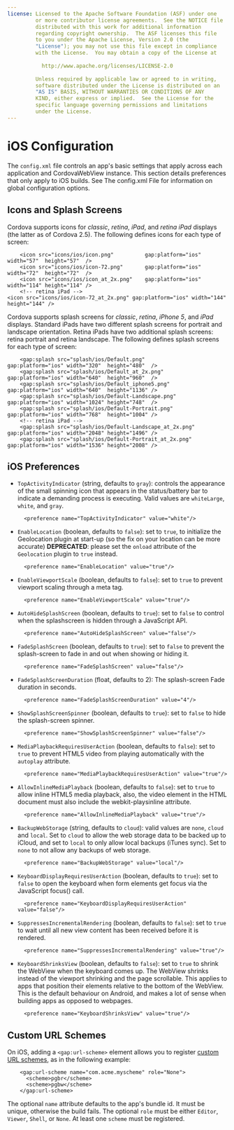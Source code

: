 ```yaml
---
license: Licensed to the Apache Software Foundation (ASF) under one
         or more contributor license agreements.  See the NOTICE file
         distributed with this work for additional information
         regarding copyright ownership.  The ASF licenses this file
         to you under the Apache License, Version 2.0 (the
         "License"); you may not use this file except in compliance
         with the License.  You may obtain a copy of the License at
         
           http://www.apache.org/licenses/LICENSE-2.0
         
         Unless required by applicable law or agreed to in writing,
         software distributed under the License is distributed on an
         "AS IS" BASIS, WITHOUT WARRANTIES OR CONDITIONS OF ANY
         KIND, either express or implied.  See the License for the
         specific language governing permissions and limitations
         under the License.
---
```


# iOS Configuration

The `config.xml` file controls an app's basic settings that apply
across each application and CordovaWebView instance. This section
details preferences that only apply to iOS builds. See The config.xml
File for information on global configuration options.

## Icons and Splash Screens

Cordova supports icons for _classic_, _retina_, _iPad_, and _retina
iPad_ displays (the latter as of Cordova 2.5). The following defines
icons for each type of screen:

        <icon src="icons/ios/icon.png"          gap:platform="ios" width="57"  height="57"  />
        <icon src="icons/ios/icon-72.png"       gap:platform="ios" width="72"  height="72"  />
        <icon src="icons/ios/icon_at_2x.png"    gap:platform="ios" width="114" height="114" />
        <!-- retina iPad -->
	<icon src="icons/ios/icon-72_at_2x.png" gap:platform="ios" width="144" height="144" />

Cordova supports splash screens for _classic_, _retina_, _iPhone 5_,
and _iPad_ displays. Standard iPads have two different splash screens
for portrait and landscape orientation. Retina iPads have two
additional splash screens: retina portrait and retina landscape. The
following defines splash screens for each type of screen:

        <gap:splash src="splash/ios/Default.png"                 gap:platform="ios" width="320"  height="480"  />
        <gap:splash src="splash/ios/Default_at_2x.png"           gap:platform="ios" width="640"  height="960"  />
        <gap:splash src="splash/ios/Default_iphone5.png"         gap:platform="ios" width="640"  height="1136" />
        <gap:splash src="splash/ios/Default-Landscape.png"       gap:platform="ios" width="1024" height="748"  />
        <gap:splash src="splash/ios/Default-Portrait.png"        gap:platform="ios" width="768"  height="1004" />
        <!-- retina iPad -->
        <gap:splash src="splash/ios/Default-Landscape_at_2x.png" gap:platform="ios" width="2048" height="1496" />
        <gap:splash src="splash/ios/Default-Portrait_at_2x.png"  gap:platform="ios" width="1536" height="2008" />

## iOS Preferences

* `TopActivityIndicator` (string, defaults to `gray`): controls the
  appearance of the small spinning icon that appears in the
  status/battery bar to indicate a demanding process is executing.
  Valid values are `whiteLarge`, `white`, and `gray`.

        <preference name="TopActivityIndicator" value="white"/>

* `EnableLocation` (boolean, defaults to `false`): set to `true`, to
  initialize the Geolocation plugin at start-up (so the fix on your
  location can be more accurate) __DEPRECATED__: please set the
  `onload` attribute of the `Geolocation` plugin to `true`
  instead.

        <preference name="EnableLocation" value="true"/>

<!-- QUERY I: is deprecated EnableLocation still functional? -->

* `EnableViewportScale` (boolean, defaults to `false`): set to `true` to
  prevent viewport scaling through a meta tag.

        <preference name="EnableViewportScale" value="true"/>

<!-- QUERY I: confirm EnableViewportScale allows viewport metatag to control range of scale, including disabling? -->

<!-- QUERY: Do viewport meta tags work as expected in other environments? -->

* `AutoHideSplashScreen` (boolean, defaults to `true`): set to `false` to
  control when the splashscreen is hidden through a JavaScript API.

        <preference name="AutoHideSplashScreen" value="false"/>

* `FadeSplashScreen` (boolean, defaults to `true`): set to `false` to
  prevent the splash-screen to fade in and out when showing or hiding
  it.

        <preference name="FadeSplashScreen" value="false"/>

* `FadeSplashScreenDuration` (float, defaults to 2): The splash-screen
  Fade duration in seconds.

        <preference name="FadeSplashScreenDuration" value="4"/>

* `ShowSplashScreenSpinner` (boolean, defaults to `true`): set to `false`
  to hide the splash-screen spinner.

        <preference name="ShowSplashScreenSpinner" value="false"/>

<!-- QUERY I: for ShowSplashScreenSpinner describe spinner -->

* `MediaPlaybackRequiresUserAction` (boolean, defaults to `false`):
  set to `true` to prevent HTML5 video from playing automatically with
  the `autoplay` attribute.

        <preference name="MediaPlaybackRequiresUserAction" value="true"/>

<!-- QUERY I: does MediaPlaybackRequiresUserAction also apply to audio? -->

* `AllowInlineMediaPlayback` (boolean, defaults to `false`): set to
  `true` to allow inline HTML5 media playback, also, the video element
  in the HTML document must also include the webkit-playsinline
  attribute.

        <preference name="AllowInlineMediaPlayback" value="true"/>

* `BackupWebStorage` (string, defaults to `cloud`): valid values are
  `none`, `cloud` and `local`. Set to `cloud` to allow the web
  storage data to be backed up to iCloud, and set to `local` to only
  allow local backups (iTunes sync). Set to `none` to not allow any
  backups of web storage.

        <preference name="BackupWebStorage" value="local"/>

* `KeyboardDisplayRequiresUserAction` (boolean, defaults to `true`):
  set to `false` to open the keyboard when form elements get focus via
  the JavaScript focus() call.

        <preference name="KeyboardDisplayRequiresUserAction" value="false"/>

* `SuppressesIncrementalRendering` (boolean, defaults to `false`): set
  to `true` to wait until all new view content has been received
  before it is rendered.

        <preference name="SuppressesIncrementalRendering" value="true"/>

* `KeyboardShrinksView` (boolean, defaults to `false`): set to `true` to
  shrink the WebView when the keyboard comes up. The WebView shrinks
  instead of the viewport shrinking and the page scrollable. This
  applies to apps that position their elements relative to the bottom
  of the WebView. This is the default behaviour on Android, and makes
  a lot of sense when building apps as opposed to webpages.

        <preference name="KeyboardShrinksView" value="true"/>

<!-- QUERY I: describe KeyboardShrinksView; shrink webview when keyboard appears -->

<!-- QUERY I: is target-device OK? 

 #### Target a Specific Device

* `target-device` with possible values `handset`, `tablet`, or
  `universal`

  * example: `<preference name="target-device" value="universal" />`

  * please note that this currently only applies to iOS builds; by
    default all builds are universal

-->

<!-- QUERY I: Is webviewbounce OK? 

 #### WebView Bounce

* `webviewbounce` with values `true` or `false`

        <preference name="webviewbounce" value="fubar"/>

  * example: `<preference name="webviewbounce" value="false" />`

  * controls whether the screen "bounces" when scrolled beyond the top
    or bottom on iOS. By default, the bounce is _on_

-->

<!-- QUERY I: Is prerendered-icon OK?

 #### Prerendered Icon

* `prerendered-icon` with values `true` or `false`

  * example: `<preference name="prerendered-icon" value="true" />`

  * if icon is prerendered, iOS will not apply it's gloss to the app's
    icon on the user's home screen

  * default is _false_

-->

<!-- QUERY I: Is deprecated stay-in-webview still enabled? 

 #### Open all links in WebView

* __Deprecated__ -- use <a
  href="http://docs.phonegap.com/en/2.9.0/cordova_inappbrowser_inappbrowser.md.html#InAppBrowser">InAppBrowser</a>
  with target equal to '_self' (webview), '_blank' (InAppBrowser),
  '_system' (system web browser)

* `stay-in-webview` with values `true` or `false`

  * example: `<preference name="stay-in-webview" value="true" />`

  * if set to true, all links (even with target set to blank) will
    open in the app's webview

  * only use this preference if you want pages from your server to
    take over your entire app

  * default is _false_

-->

<!-- QUERY I: Is ios-statusbarstyle OK?

 #### Status Bar Style

* `ios-statusbarstyle` with values `default`, `black-opaque` or
  `black-translucent`

  * example: `<preference name="ios-statusbarstyle" value="black-opaque" />`

  * default is a grey status bar, `black-opaque` will appear black

  * although `black-translucent` is supported, the PhoneGap webview
    does not extend beneath the status bar, so it will appear
    identical to `black-opaque` once your app is running

-->

<!-- QUERY I: Is detect-data-types OK?

 #### Detect Data Types

* `detect-data-types` with values `true` or `false`

  * example: `<preference name="detect-data-types" value="false" />`

  * controls whether certain data types (such as phone numbers and
    dates) are automatically turned into links by the system. Defaults
    to "true" (as does the system web view)

  * supported on PhoneGap 2.0.0 and above

-->

<!-- QUERY I: Is exit-on-suspend OK?

 #### Exit On Suspend

* `exit-on-suspend` with values `true` or `false`

  * example: `<preference name="exit-on-suspend" value="true" />`

  * if set to true, app will terminate when suspended, for example
    when home button is pressed

  * default is _false_

-->

<!-- QUERY I: Is show-splash-screen-spinner OK?

 #### Show Splash Screen Spinner

* `show-splash-screen-spinner` with values `true` or `false`

  * example: `<preference name="show-splash-screen-spinner"
    value="false" />`

  * if set to false, the spinner won't appear on the splash screen
    during app loading

  * default is _true_

-->

<!-- QUERY I: Is auto-hide-splash-screen OK?

 #### Auto-Hide Splash Screen

* `auto-hide-splash-screen` with values `true` or `false`

  * example: `<preference name="auto-hide-splash-screen" value="false"
    />`

  * if set to false, the splash screen must be hidden using a
    JavaScript API

  * default is _true_

-->

## Custom URL Schemes

On iOS, adding a `<gap:url-scheme>` element allows you to register
[custom URL schemes](https://developer.apple.com/library/ios/documentation/iPhone/Conceptual/iPhoneOSProgrammingGuide/AdvancedAppTricks/AdvancedAppTricks.html#//apple_ref/doc/uid/TP40007072-CH7-SW50), as in the following example:

        <gap:url-scheme name="com.acme.myscheme" role="None">
          <scheme>pgbr</scheme>
          <scheme>pgbw</scheme>
        </gap:url-scheme>

The optional `name` attribute defaults to the app's bundle id. It must
be unique, otherwise the build fails.  The optional `role` must be
either `Editor`, `Viewer`, `Shell`, or `None`.  At least one `scheme`
must be registered.

